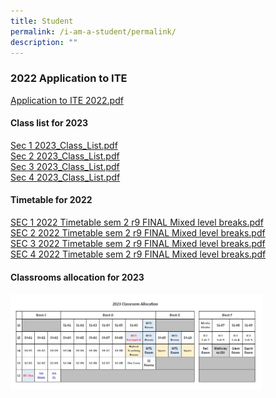 ```yaml
---
title: Student
permalink: /i-am-a-student/permalink/
description: ""
---
```

### 2022 Application to ITE

[Application to ITE 2022.pdf](/files/stud1.pdf)

#### Class list for 2023

[Sec 1 2023\_Class\_List.pdf](/files/stud2.pdf)<Br> 
[Sec 2 2023\_Class\_List.pdf](/files/stud3.pdf)<Br> 
[Sec 3 2023\_Class\_List.pdf](/files/stud4.pdf)<Br> 
[Sec 4 2023\_Class\_List.pdf](/files/stud5.pdf)<Br> 

#### Timetable for 2022

[SEC 1 2022 Timetable sem 2 r9 FINAL Mixed level breaks.pdf](/files/stud6.pdf)<Br> 
[SEC 2 2022 Timetable sem 2 r9 FINAL Mixed level breaks.pdf](/files/stud7.pdf)<Br> 
[SEC 3 2022 Timetable sem 2 r9 FINAL Mixed level breaks.pdf](/files/stud8.pdf)<Br> 
[SEC 4 2022 Timetable sem 2 r9 FINAL Mixed level breaks.pdf](/files/stud9.pdf)<Br> 

#### Classrooms allocation for 2023

<img src="/images/stud1.png" style="width:80%">